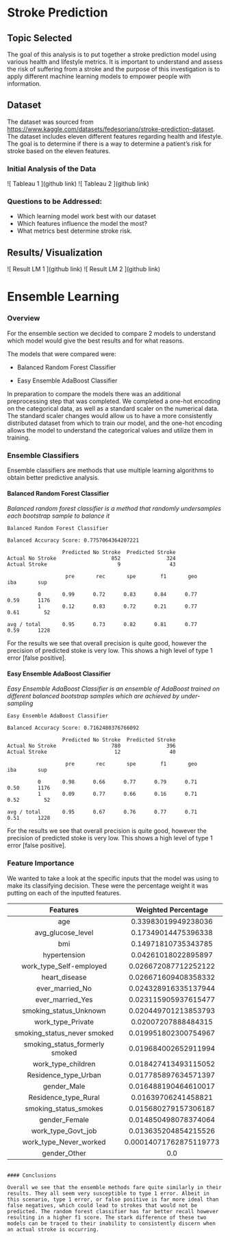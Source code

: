 # Stroke Prediction
## Topic Selected
 The goal of this analysis is to put together a stroke prediction model using various health and lifestyle metrics. It is important to understand and assess the risk of suffering from a stroke and the purpose of this investigation is to apply different machine learning models to empower people with information.

## Dataset
The dataset was sourced from https://www.kaggle.com/datasets/fedesoriano/stroke-prediction-dataset. The dataset includes eleven different features regarding health and lifestyle. The goal is to determine if there is a way to determine a patient’s risk for stroke based on the eleven features.

### Initial Analysis of the Data

![ Tableau 1 ](github link)
![ Tableau 2 ](github link)

### Questions to be Addressed: 
- Which learning model work best with our dataset
- Which features influence the model the most?
- What metrics best determine stroke risk.

## Results/ Visualization 
![ Result LM 1 ](github link)
![ Result LM 2 ](github link)

# Ensemble Learning

### Overview

For the ensemble section we decided to compare 2 models to understand which model would give the best results and for what reasons.

The models that were compared were:

- Balanced Random Forest Classifier

- Easy Ensemble AdaBoost Classifier

In preparation to compare the models there was an additional preprocessing step that was completed. We completed a one-hot encoding on the categorical data, as well as a standard scaler on the numerical data. The standard scaler changes would allow us to have a more consistently distributed dataset from which to train our model, and the one-hot encoding allows the model to understand the categorical values and utilize them in training.

### Ensemble Classifiers

Ensemble classifiers are methods that use multiple learning algorithms to obtain better predictive analysis.

#### Balanced Random Forest Classifier

*Balanced random forest classifier is a method that randomly undersamples each bootstrap sample to balance it*

```
Balanced Random Forest Classifier

Balanced Accuracy Score: 0.7757064364207221

                  Predicted No Stroke  Predicted Stroke
Actual No Stroke                  852               324
Actual Stroke                       9                43

                   pre       rec       spe        f1       geo       iba       sup

          0       0.99      0.72      0.83      0.84      0.77      0.59      1176
          1       0.12      0.83      0.72      0.21      0.77      0.61        52

avg / total       0.95      0.73      0.82      0.81      0.77      0.59      1228
```

For the results we see that overall precision is quite good, however the precision of predicted stoke is very low. This shows a high level of type 1 error [false positive].

#### Easy Ensemble AdaBoost Classifier

*Easy Ensemble AdaBoost Classifier is an ensemble of AdaBoost trained on different balanced bootstrap samples which are achieved by under-sampling*

```
Easy Ensemble AdaBoost Classifier

Balanced Accuracy Score: 0.7162480376766092

                  Predicted No Stroke  Predicted Stroke
Actual No Stroke                  780               396
Actual Stroke                      12                40

                   pre       rec       spe        f1       geo       iba       sup

          0       0.98      0.66      0.77      0.79      0.71      0.50      1176
          1       0.09      0.77      0.66      0.16      0.71      0.52        52

avg / total       0.95      0.67      0.76      0.77      0.71      0.51      1228
```

For the results we see that overall precision is quite good, however the precision of predicted stoke is very low. This shows a high level of type 1 error [false positive].

### Feature Importance

We wanted to take a look at the specific inputs that the model was using to make its classifying decision. These were the percentage weight it was putting on each of the inputted features. 

|Features| Weighted Percentage|
| :----: | :----: |
|age                                    | 0.33983019949238036|
|avg_glucose_level                      | 0.17349014475396338|
|bmi                                    | 0.14971810735343785|
|hypertension                           | 0.04261018022895897|
|work_type_Self-employed                | 0.026672087712252122|
|heart_disease                          | 0.026671609408358332|
|ever_married_No                       |  0.024328916335137944|
|ever_married_Yes                      |  0.023115905937615477|
|smoking_status_Unknown                |  0.020449701213853793|
|work_type_Private                     |  0.02007207888484315|
|smoking_status_never smoked           |  0.019951802300754967|
|smoking_status_formerly smoked        |  0.019684002652911994|
|work_type_children                     | 0.018427413493115052|
|Residence_type_Urban                  |  0.017785897634571397|
|gender_Male                           |  0.016488190464610017|
|Residence_type_Rural                  |  0.01639706241458821|
|smoking_status_smokes                 |  0.015680279157306187|
|gender_Female                         |  0.014850498078374064|
|work_type_Govt_job                    |  0.013635204854215526|
|work_type_Never_worked                |  0.00014071762875119773|
|gender_Other                          |  0.0|
```

#### Conclusions

Overall we see that the ensemble methods fare quite similarly in their results. They all seem very susceptible to type 1 error. Albeit in this scenario, type 1 error, or false positive is far more ideal than false negatives, which could lead to strokes that would not be predicted. The random forest classifier has far better recall however resulting in a higher f1 score. The stark difference of these two models can be traced to their inability to consistently discern when an actual stroke is occurring.